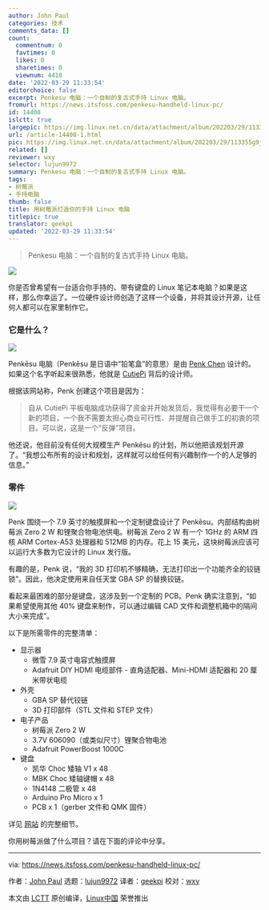 ```yaml
---
author: John Paul
categories: 技术
comments_data: []
count:
  commentnum: 0
  favtimes: 0
  likes: 0
  sharetimes: 0
  viewnum: 4418
date: '2022-03-29 11:33:54'
editorchoice: false
excerpt: Penkesu 电脑：一个自制的复古式手持 Linux 电脑。
fromurl: https://news.itsfoss.com/penkesu-handheld-linux-pc/
id: 14408
islctt: true
largepic: https://img.linux.net.cn/data/attachment/album/202203/29/113355g9jhl77u5ljh9gzg.jpg
url: /article-14408-1.html
pic: https://img.linux.net.cn/data/attachment/album/202203/29/113355g9jhl77u5ljh9gzg.jpg.thumb.jpg
related: []
reviewer: wxy
selector: lujun9972
summary: Penkesu 电脑：一个自制的复古式手持 Linux 电脑。
tags:
- 树莓派
- 手持电脑
thumb: false
title: 用树莓派打造你的手持 Linux 电脑
titlepic: true
translator: geekpi
updated: '2022-03-29 11:33:54'
---
```



> 
> Penkesu 电脑：一个自制的复古式手持 Linux 电脑。
> 
> 
> 


![](/data/attachment/album/202203/29/113355g9jhl77u5ljh9gzg.jpg)


你是否曾希望有一台适合你手持的、带有键盘的 Linux 笔记本电脑？如果是这样，那么你幸运了。一位硬件设计师创造了这样一个设备，并将其设计开源，让任何人都可以在家里制作它。


### 它是什么？


![](/data/attachment/album/202203/29/113356n15jtrtg0g111sa1.jpg)


Penkēsu 电脑（Penkēsu 是日语中“铅笔盒”的意思）是由 [Penk Chen](https://github.com/penk) 设计的。如果这个名字听起来很熟悉，他就是 [CutiePi](https://itsfoss.com/cutiepi-open-source-tab/) 背后的设计师。


根据该网站称，Penk 创建这个项目是因为：



> 
> 自从 CutiePi 平板电脑成功获得了资金并开始发货后，我觉得有必要干一个新的项目，一个我不需要太担心商业可行性、并提醒自己做手工的初衷的项目。可以说，这是一个“反弹”项目。
> 
> 
> 


他还说，他目前没有任何大规模生产 Penkēsu 的计划，所以他把该规划开源了。“我想公布所有的设计和规划，这样就可以给任何有兴趣制作一个的人足够的信息。”


### 零件


![](/data/attachment/album/202203/29/113356hys4z63rc0fdosdo.jpg)


Penk 围绕一个 7.9 英寸的触摸屏和一个定制键盘设计了 Penkēsu。内部结构由树莓派 Zero 2 W 和锂聚合物电池供电。树莓派 Zero 2 W 有一个 1GHz 的 ARM 四核 ARM Cortex-A53 处理器和 512MB 的内存。花上 15 美元，这块树莓派应该可以运行大多数为它设计的 Linux 发行版。


有趣的是，Penk 说，“我的 3D 打印机不够精确，无法打印出一个功能齐全的铰链锁”。因此，他决定使用来自任天堂 GBA SP 的替换铰链。


看起来最困难的部分是键盘，这涉及到一个定制的 PCB。Penk 确实注意到，“如果希望使用其他 40% 键盘来制作，可以通过编辑 CAD 文件和调整机箱中的隔间大小来完成”。


以下是所需零件的完整清单：


* 显示器
	+ 微雪 7.9 英寸电容式触摸屏
	+ Adafruit DIY HDMI 电缆部件 - 直角适配器、Mini-HDMI 适配器和 20 厘米带状电缆
* 外壳
	+ GBA SP 替代铰链
	+ 3D 打印部件（STL 文件和 STEP 文件）
* 电子产品
	+ 树莓派 Zero 2 W
	+ 3.7V 606090（或类似尺寸）锂聚合物电池
	+ Adafruit PowerBoost 1000C
* 键盘
	+ 凯华 Choc 矮轴 V1 x 48
	+ MBK Choc 矮轴键帽 x 48
	+ 1N4148 二极管 x 48
	+ Arduino Pro Micro x 1
	+ PCB x 1（gerber 文件和 QMK 固件）


详见 [网站](http://penkesu.computer/) 的完整细节。


你用树莓派做了什么项目？请在下面的评论中分享。




---


via: <https://news.itsfoss.com/penkesu-handheld-linux-pc/>


作者：[John Paul](https://news.itsfoss.com/author/john/) 选题：[lujun9972](https://github.com/lujun9972) 译者：[geekpi](https://github.com/geekpi) 校对：[wxy](https://github.com/wxy)


本文由 [LCTT](https://github.com/LCTT/TranslateProject) 原创编译，[Linux中国](https://linux.cn/) 荣誉推出